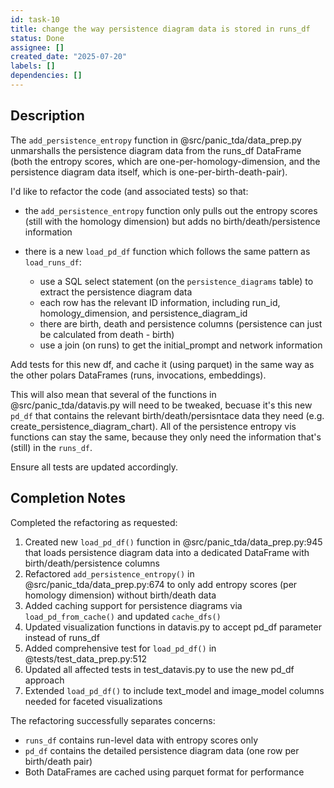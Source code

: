```yaml
---
id: task-10
title: change the way persistence diagram data is stored in runs_df
status: Done
assignee: []
created_date: "2025-07-20"
labels: []
dependencies: []
---
```


## Description

The `add_persistence_entropy` function in @src/panic_tda/data_prep.py
unmarshalls the persistence diagram data from the runs_df DataFrame (both the
entropy scores, which are one-per-homology-dimension, and the persistence
diagram data itself, which is one-per-birth-death-pair).

I'd like to refactor the code (and associated tests) so that:

- the `add_persistence_entropy` function only pulls out the entropy scores
  (still with the homology dimension) but adds no birth/death/persistence
  information

- there is a new `load_pd_df` function which follows the same pattern as
  `load_runs_df`:
  - use a SQL select statement (on the `persistence_diagrams` table) to extract
    the persistence diagram data
  - each row has the relevant ID information, including run_id,
    homology_dimension, and persistence_diagram_id
  - there are birth, death and persistence columns (persistence can just be
    calculated from death - birth)
  - use a join (on runs) to get the initial_prompt and network information

Add tests for this new df, and cache it (using parquet) in the same way as the
other polars DataFrames (runs, invocations, embeddings).

This will also mean that several of the functions in @src/panic_tda/datavis.py
will need to be tweaked, becuase it's this new `pd_df` that contains the
relevant birth/death/persisntace data they need (e.g.
create_persistence_diagram_chart). All of the persistence entropy vis functions
can stay the same, because they only need the information that's (still) in the
`runs_df`.

Ensure all tests are updated accordingly.

## Completion Notes

Completed the refactoring as requested:

1. Created new `load_pd_df()` function in @src/panic_tda/data_prep.py:945 that
   loads persistence diagram data into a dedicated DataFrame with
   birth/death/persistence columns
2. Refactored `add_persistence_entropy()` in @src/panic_tda/data_prep.py:674 to
   only add entropy scores (per homology dimension) without birth/death data
3. Added caching support for persistence diagrams via `load_pd_from_cache()` and
   updated `cache_dfs()`
4. Updated visualization functions in datavis.py to accept pd_df parameter
   instead of runs_df
5. Added comprehensive test for `load_pd_df()` in @tests/test_data_prep.py:512
6. Updated all affected tests in test_datavis.py to use the new pd_df approach
7. Extended `load_pd_df()` to include text_model and image_model columns needed
   for faceted visualizations

The refactoring successfully separates concerns:

- `runs_df` contains run-level data with entropy scores only
- `pd_df` contains the detailed persistence diagram data (one row per
  birth/death pair)
- Both DataFrames are cached using parquet format for performance
